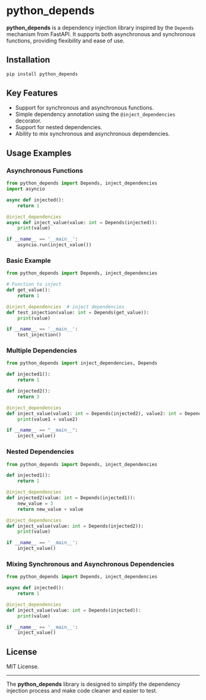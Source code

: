 # python_depends

**python_depends** is a dependency injection library inspired by the `Depends` mechanism from FastAPI. It supports both asynchronous and synchronous functions, providing flexibility and ease of use.

## Installation

```bash
pip install python_depends
```

## Key Features

- Support for synchronous and asynchronous functions.
- Simple dependency annotation using the `@inject_dependencies` decorator.
- Support for nested dependencies.
- Ability to mix synchronous and asynchronous dependencies.

## Usage Examples

### Asynchronous Functions

```python
from python_depends import Depends, inject_dependencies
import asyncio

async def injected():
    return 1

@inject_dependencies
async def inject_value(value: int = Depends(injected)):
    print(value)

if __name__ == '__main__':
    asyncio.run(inject_value())
```

### Basic Example

```python
from python_depends import Depends, inject_dependencies

# Function to inject
def get_value():
    return 1

@inject_dependencies  # inject dependencies
def test_injection(value: int = Depends(get_value)):
    print(value)

if __name__ == '__main__':
    test_injection()
```

### Multiple Dependencies

```python
from python_depends import inject_dependencies, Depends

def injected1():
    return 1

def injected2():
    return 3

@inject_dependencies
def inject_value(value1: int = Depends(injected2), value2: int = Depends(injected1)):
    print(value1 + value2)

if __name__ == "__main__":
    inject_value()
```

### Nested Dependencies

```python
from python_depends import Depends, inject_dependencies

def injected1():
    return 1

@inject_dependencies
def injected2(value: int = Depends(injected1)):
    new_value = 3
    return new_value + value

@inject_dependencies
def inject_value(value: int = Depends(injected2)):
    print(value)

if __name__ == '__main__':
    inject_value()
```

### Mixing Synchronous and Asynchronous Dependencies

```python
from python_depends import Depends, inject_dependencies

async def injected():
    return 1

@inject_dependencies
def inject_value(value: int = Depends(injected)):
    print(value)

if __name__ == '__main__':
    inject_value()
```

## License

MIT License.

---

The **python_depends** library is designed to simplify the dependency injection process and make code cleaner and easier to test.

